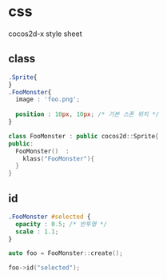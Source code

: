 # css
cocos2d-x style sheet

class
----
```css
.Sprite{
}
.FooMonster{
  image : 'foo.png';
  
  position : 10px, 10px; /* 기본 스폰 위치 */
}
```
```C++
class FooMonster : public cocos2d::Sprite{
public:
  FooMonster()  : 
    klass("FooMonster"){
  }
}
```

id
----
```css
.FooMonster #selected {
  opacity : 0.5; /* 반투명 */
  scale : 1.1;
}
```
```C++
auto foo = FooMonster::create();

foo->id("selected");
```
